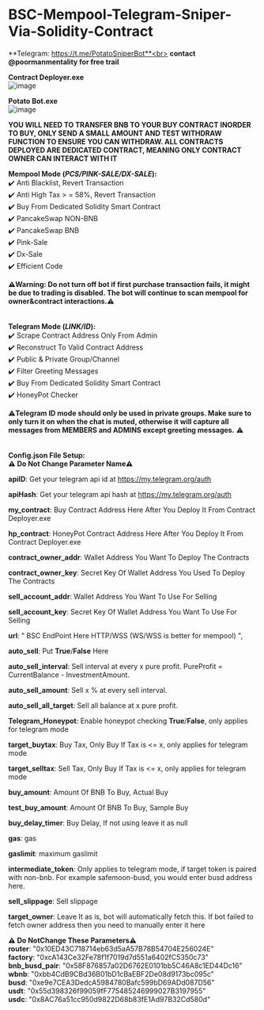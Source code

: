 # BSC-Mempool-Telegram-Sniper-Via-Solidity-Contract

**Telegram: https://t.me/PotatoSniperBot**<br>
**contact @poormanmentality for free trail**<br>

**Contract Deployer.exe**<br>
![image](https://user-images.githubusercontent.com/102332910/160053710-00143c1a-40ae-4afd-a987-7bb0c1ff1a85.png)<br>

**Potato Bot.exe**<br>
![image](https://user-images.githubusercontent.com/102332910/160054132-b3eb1914-78a5-4e6b-a54e-f38805be28ec.png)


**YOU WILL NEED TO TRANSFER BNB TO YOUR BUY CONTRACT INORDER TO BUY, ONLY SEND A SMALL AMOUNT AND TEST WITHDRAW FUNCTION TO ENSURE YOU CAN WITHDRAW. ALL CONTRACTS DEPLOYED ARE DEDICATED CONTRACT, MEANING ONLY CONTRACT OWNER CAN INTERACT WITH IT**


**Mempool Mode (_PCS/PINK-SALE/DX-SALE_):**<br>	
  ✔️ Anti Blacklist, Revert Transaction<br>
  ✔️ Anti High Tax > = 58%, Revert Transaction<br>
  ✔️ Buy From Dedicated Solidity Smart Contract<br>
  ✔️ PancakeSwap NON-BNB<br>
  ✔️ PancakeSwap BNB<br>
  ✔️ Pink-Sale<br>
  ✔️ Dx-Sale<br>
  ✔️ Efficient Code<br>
  
**⚠️Warning: Do not turn off bot if first purchase transaction fails, it might be due to trading is disabled. The bot will continue to scan mempool for owner&contract interactions.⚠️**<br>
  <br>
  <br>
**Telegram Mode (_LINK/ID_):**<br>
  ✔️ Scrape Contract Address Only From Admin<br>
  ✔️ Reconstruct To Valid Contract Address<br>
  ✔️ Public & Private Group/Channel<br>
  ✔️ Filter Greeting Messages<br>
  ✔️ Buy From Dedicated Solidity Smart Contract<br>
  ✔️ HoneyPot Checker<br>
  
⚠️**Telegram ID mode should only be used in private groups. Make sure to only turn it on when the chat is muted, otherwise it will capture all messages from MEMBERS and ADMINS except greeting messages.** ⚠️<br>
  <br>
  <br>
**Config.json File Setup:** <br>
**⚠️ Do Not Change Parameter Name⚠️** 

  **apiID**:   Get your telegram api id at https://my.telegram.org/auth
  
  **apiHash**: Get your telegram api hash at https://my.telegram.org/auth
  
  **my_contract**:  Buy Contract Address Here After You Deploy It From Contract Deployer.exe
  
  **hp_contract**:  HoneyPot Contract Address Here After You Deploy It From Contract Deployer.exe
  
  **contract_owner_addr**: Wallet Address You Want To Deploy The Contracts
  
  **contract_owner_key**:  Secret Key Of Wallet Address You Used To Deploy The Contracts 
  
  **sell_account_addr**:   Wallet Address You Want To Use For Selling 
  
  **sell_account_key**:    Secret Key Of Wallet Address You Want To Use For Selling 
  
  **url**: " BSC EndPoint Here HTTP/WSS (WS/WSS is better for mempool) ",

  **auto_sell**: Put **True**/**False** Here
  
  **auto_sell_interval**: Sell interval at every x pure profit. PureProfit = CurrentBalance - InvestmentAmount.
  
  **auto_sell_amount**: Sell x % at every sell interval.
  
  **auto_sell_all_target**: Sell all balance at x pure profit.

  **Telegram_Honeypot**: Enable honeypot checking **True**/**False**, only applies for telegram mode
  
  **target_buytax**: Buy Tax, Only Buy If Tax is <= x, only applies for telegram mode
  
  **target_selltax**: Sell Tax, Only Buy If Tax is <= x, only applies for telegram mode

  **buy_amount**: Amount Of BNB To Buy, Actual Buy
  
  **test_buy_amount**: Amount Of BNB To Buy, Sample Buy
  
  **buy_delay_timer**: Buy Delay, If not using leave it as null
  
  **gas**: gas
  
  **gaslimit**: maximum gaslimit
  
  **intermediate_token**: Only applies to telegram mode, if target token is paired with non-bnb. For example safemoon-busd, you would enter busd address here.
  
  **sell_slippage**: Sell slippage

  **target_owner**: Leave It as is, bot will automatically fetch this. If bot failed to fetch owner address then you need to manually enter it here
  
  **⚠️ Do NotChange These Parameters⚠️**<br>
  **router**: "0x10ED43C718714eb63d5aA57B78B54704E256024E" <br>
  **factory**: "0xcA143Ce32Fe78f1f7019d7d551a6402fC5350c73"<br>
  **bnb_busd_pair**: "0x58F876857a02D6762E0101bb5C46A8c1ED44Dc16"<br>
  **wbnb**: "0xbb4CdB9CBd36B01bD1cBaEBF2De08d9173bc095c"<br>
  **busd**: "0xe9e7CEA3DedcA5984780Bafc599bD69ADd087D56"<br>
  **usdt**: "0x55d398326f99059fF775485246999027B3197955"<br>
  **usdc**: "0x8AC76a51cc950d9822D68b83fE1Ad97B32Cd580d"<br>





